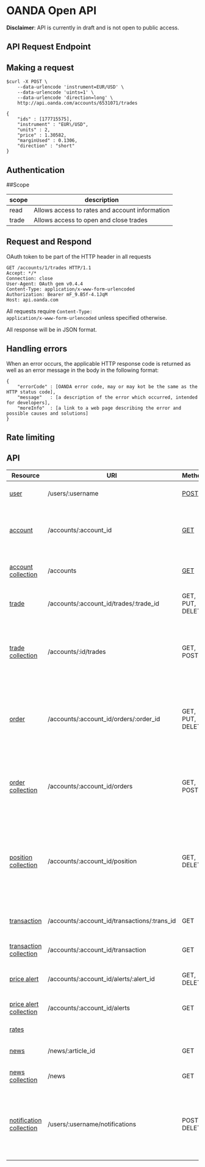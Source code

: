OANDA Open API
==============

**Disclaimer**: API is currently in draft and is not open to public access.

API Request Endpoint
--------------------

Making a request
----------------

```shell
$curl -X POST \
    --data-urlencode 'instrument=EUR/USD' \
    --data-urlencode 'uints=1' \
    --data-urlencode 'direction=long' \
    http://api.oanda.com/accounts/6531071/trades

{
    "ids" : [177715575],
    "instrument" : "EUR\/USD",
    "units" : 2,
    "price" : 1.30582,
    "marginUsed" : 0.1306,
    "direction" : "short"
}
```


Authentication
--------------

##Scope

| scope | description |
| ----- | ----------- |
| read  | Allows access to rates and account information |
| trade | Allows access to open and close trades |

Request and Respond
------------------
OAuth token to be part of the HTTP header in all requests

    GET /accounts/1/trades HTTP/1.1
    Accept: */*
    Connection: close
    User-Agent: OAuth gem v0.4.4
    Content-Type: application/x-www-form-urlencoded
    Authorization: Bearer mF_9.B5f-4.1JqM
    Host: api.oanda.com

All requests require <code>Content-Type: application/x-www-form-urlencoded</code> unless specified otherwise.

All response will be in JSON format.

Handling errors
----------------

When an error occurs, the applicable HTTP response code is returned as well as an error message in the body in the following format:

```shell
{
    "errorCode" : [OANDA error code, may or may kot be the same as the HTTP status code],
    "message"   : [a description of the error which occurred, intended for developers],
    "moreInfo"  : [a link to a web page describing the error and possible causes and solutions]
}
```

Rate limiting
-------------

API
---

| Resource | URI | Methods | Description |
| -------- | -------- | ------- | ----------- |
| [user][users]| /users/:username  | [POST](https://github.com/oanda/apidocs/blob/master/sections/users.md)    | User registration, user profile |
| [account][accounts]| /accounts/:account_id  | [GET](https://github.com/oanda/apidocs/blob/master/sections/accounts.md)    | Contains account information for a specific account |
| [account collection][accounts] | /accounts | [GET](apidocs/blob/master/sections/accounts.md) | Contains list of accounts for a specific user |
| [trade][trades] | /accounts/:account_id/trades/:trade_id | GET, PUT, DELETE | Contains info of a specific trade. |
| [trade collection][trades] | /accounts/:id/trades | GET, POST | Contain a list of trade for a specific account. Use POST to create new trades |
| [order][orders] | /accounts/:account_id/orders/:order_id | GET, PUT, DELETE | Contains info of a specific order. GET to retrieve info. PUT to change, DELETE to delete.|
| [order collection][orders] | /accounts/:account_id/orders | GET, POST | Contain a list of trade for a specific account. Use POST to create new trades |
| [position collection][positions] | /accounts/:account_id/position | GET, DELETE | Contain a list of positions for a specific account. Use GET to retrieve. DELTE to delete existing position. |
| [transaction][transactions] | /accounts/:account_id/transactions/:trans_id | GET | Contains info of a specific transaction. |
| [transaction collection][transactions] | /accounts/:account_id/transaction | GET | Contains info of a list transactions. |
| [price alert][alerts] | /accounts/:account_id/alerts/:alert_id | GET, DELETE | Contains info of a specific transaction. |
| [price alert collection][alerts] | /accounts/:account_id/alerts | GET | Contains info of a list transactions. |
| [rates][rates] | | | Market rates data. |
| [news][news] | /news/:article_id | GET | Retrieves the body of a news item. |
| [news collection][news] | /news | GET | Contains a list of news items. |
| [notification collection][notifications] | /users/:username/notifications | POST, DELETE | Contains a list of devices registered for notification for :username's accounts |


[users]:(https://github.com/oanda/apidocs/blob/master/sections/users.md)
[accounts]:(https://github.com/oanda/apidocs/blob/master/sections/accounts.md)
[trades]:(https://github.com/oanda/apidocs/blob/master/sections/trades.md)
[orders]:(https://github.com/oanda/apidocs/blob/master/sections/orders.md)
[positions]:(https://github.com/oanda/apidocs/blob/master/sections/positions.md)
[transactions]:(https://github.com/oanda/apidocs/blob/master/sections/transactions.md)
[alerts]:(https://github.com/oanda/apidocs/blob/master/sections/alerts.md)
[news]:(https://github.com/oanda/apidocs/blob/master/sections/news.md)
[rates]:(https://github.com/oanda/apidocs/blob/master/sections/rates.md)
[notifications]:(https://github.com/oanda/apidocs/blob/master/sections/notifications.md)



